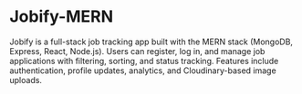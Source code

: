 # Jobify-MERN

Jobify is a full-stack job tracking app built with the MERN stack (MongoDB, Express, React, Node.js). Users can register, log in, and manage job applications with filtering, sorting, and status tracking. Features include authentication, profile updates, analytics, and Cloudinary-based image uploads.
